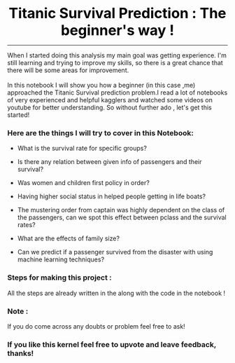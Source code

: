 # <a id="top_section"></a>

<div align='center'><font size="6" color="#000000"><b>Titanic Survival Prediction : The beginner's way !</b></font></div>
<hr>

When I started doing this analysis my main goal was getting experience. I'm still learning and trying to improve my skills, so there is a great chance that there will be some areas for improvement.
<br><br>
In this notebook I will show you how a beginner (in this case ,me) approached the Titanic Survival prediction problem.I read a lot of notebooks of very experienced and helpful kagglers and watched some videos on youtube for better understanding. So without further ado , let's get this started!

### Here are the things I will try to cover in this Notebook:

- What is the survival rate for specific groups?
- Is there any relation between given info of passengers and their survival?
- Was women and children first policy in order?
- Having higher social status in helped people getting in life boats?
- The mustering order from captain was highly dependent on the class of the passengers, can we spot this  effect between pclass and the survival rates?
- What are the effects of family size?

- Can we predict if a passenger survived from the disaster with using machine learning techniques?

### Steps for making this project : 

All the steps are already written in the along with the code in the notebook !

### Note :
If you do come across any doubts or problem feel free to ask!

### If you like this kernel feel free to upvote and leave feedback, thanks!
